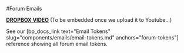 #Forum Emails

[**DROPBOX VIDEO**](https://www.dropbox.com/s/5zp8sar4af26ztb/buddyboss-platform-forums-emails.mp4?raw=1)
(To be embedded once we upload it to Youtube...)

See our [bp_docs_link text="Email Tokens" slug="components/emails/email-tokens.md" anchors="forum-tokens"] reference showing all forum email tokens.